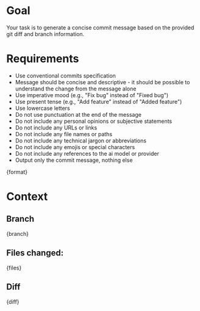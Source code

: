 # Goal

Your task is to generate a concise commit message based on the provided git diff and branch information.

# Requirements

- Use conventional commits specification
- Message should be concise and descriptive - it should be possible to understand the change from the message alone
- Use imperative mood (e.g., "Fix bug" instead of "Fixed bug")
- Use present tense (e.g., "Add feature" instead of "Added feature")
- Use lowercase letters
- Do not use punctuation at the end of the message
- Do not include any personal opinions or subjective statements
- Do not include any URLs or links
- Do not include any file names or paths
- Do not include any technical jargon or abbreviations
- Do not include any emojis or special characters
- Do not include any references to the ai model or provider
- Output only the commit message, nothing else

{format}

# Context

## Branch

{branch}

## Files changed:

{files}

## Diff

{diff}
